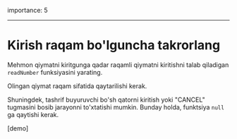 importance: 5

---

# Kirish raqam bo'lguncha takrorlang

Mehmon qiymatni kiritgunga qadar raqamli qiymatni kiritishni talab qiladigan `readNumber` funksiyasini yarating.

Olingan qiymat raqam sifatida qaytarilishi kerak.

Shuningdek, tashrif buyuruvchi bo'sh qatorni kiritish yoki "CANCEL" tugmasini bosib jarayonni to'xtatishi mumkin. Bunday holda, funktsiya `null` ga qaytishi kerak.

[demo]

